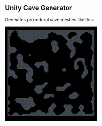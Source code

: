 ## Unity Cave Generator

Generates procedural cave meshes like this:

![Demo cave picture](demo.png)